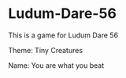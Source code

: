 # Ludum-Dare-56
This is a game for Ludum Dare 56

Theme: Tiny Creatures

Name: You are what you beat

